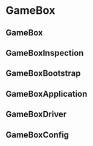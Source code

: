 # GameBox

## GameBox
## GameBoxInspection
## GameBoxBootstrap
## GameBoxApplication
## GameBoxDriver
## GameBoxConfig




